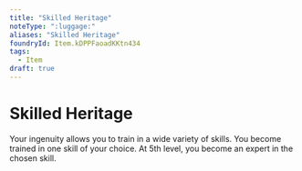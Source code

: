 ```yaml
---
title: "Skilled Heritage"
noteType: ":luggage:"
aliases: "Skilled Heritage"
foundryId: Item.kDPPFaoadKKtn434
tags:
  - Item
draft: true
---
```


# Skilled Heritage

Your ingenuity allows you to train in a wide variety of skills. You become trained in one skill of your choice. At 5th level, you become an expert in the chosen skill.
